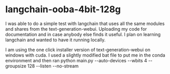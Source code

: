 # langchain-ooba-4bit-128g
I was able to do a simple test with langchain that uses all the same modules and shares from the text-generation-webui. Uploading my code for documentation and in case anybody else finds it useful. I plan on learning langchain and wanted to have it running locally.

I am using the one click installer version of text-generation-webui on windows with cuda. I used a slightly modified bat file to put me in the conda environment and then ran python main.py --auto-devices --wbits 4 --groupsize 128 --listen --no-stream
